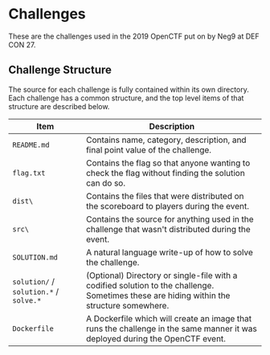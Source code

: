 # Challenges

These are the challenges used in the 2019 OpenCTF put on by Neg9 at DEF CON 27.

## Challenge Structure

The source for each challenge is fully contained within its own directory. Each challenge has a common structure, and the top level items of that structure are described below.

| Item | Description |
| -------------- | ----------- |
| `README.md` | Contains name, category, description, and final point value of the challenge. |
| `flag.txt` | Contains the flag so that anyone wanting to check the flag without finding the solution can do so. |
| `dist\` | Contains the files that were distributed on the scoreboard to players during the event. |
| `src\` | Contains the source for anything used in the challenge that wasn't distributed during the event. |
| `SOLUTION.md` | A natural language write-up of how to solve the challenge. |
| `solution/` / `solution.*` / `solve.*` | (Optional) Directory or single-file with a codified solution to the challenge. Sometimes these are hiding within the structure somewhere. |
| `Dockerfile` | A Dockerfile which will create an image that runs the challenge in the same manner it was deployed during the OpenCTF event. |
